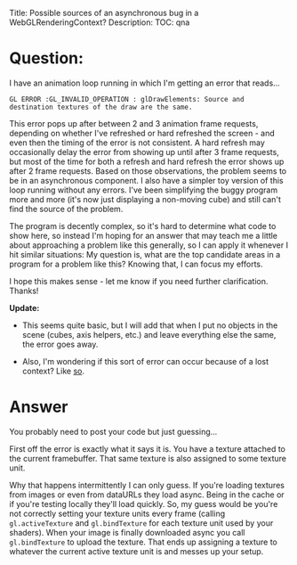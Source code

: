 Title: Possible sources of an asynchronous bug in a WebGLRenderingContext?
Description:
TOC: qna

# Question:

I have an animation loop running in which I'm getting an error that reads... 

    GL ERROR :GL_INVALID_OPERATION : glDrawElements: Source and destination textures of the draw are the same.

This error pops up after between 2 and 3 animation frame requests, depending on whether I've refreshed or hard refreshed the screen - and even then the timing of the error is not consistent. A hard refresh may occasionally delay the error from showing up until after 3 frame requests, but most of the time for both a refresh and hard refresh the error shows up after 2 frame requests. Based on those observations, the problem seems to be in an asynchronous component. I also have a simpler toy version of this loop running without any errors. I've been simplifying the buggy program more and more (it's now just displaying a non-moving cube) and still can't find the source of the problem.

The program is decently complex, so it's hard to determine what code to show here, so instead I'm hoping for an answer that may teach me a little about approaching a problem like this generally, so I can apply it whenever I hit similar situations: My question is, what are the top candidate areas in a program for a problem like this? Knowing that, I can focus my efforts. 

I hope this makes sense - let me know if you need further clarification. Thanks!

**Update:**

- This seems quite basic, but I will add that when I put no objects in the scene (cubes, axis helpers, etc.) and leave everything else the same, the error goes away.

- Also, I'm wondering if this sort of error can occur because of a lost context? Like [so][1].


  [1]: https://www.khronos.org/webgl/wiki/HandlingContextLost

# Answer

You probably need to post your code but just guessing...

First off the error is exactly what it says it is. You have a texture attached to the current framebuffer. That same texture is also assigned to some texture unit.

Why that happens intermittently I can only guess. If you're loading textures from images or even from dataURLs they load async. Being in the cache or if you're testing locally they'll load quickly.  So, my guess would be you're not correctly setting your texture units every frame (calling `gl.activeTexture` and `gl.bindTexture` for each texture unit used by your shaders). When your image is finally downloaded async you call `gl.bindTexture` to upload the texture. That ends up assigning a texture to whatever the current active texture unit is and messes up your setup.


